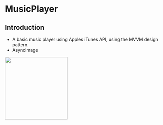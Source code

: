# MusicPlayer

## Introduction
- A basic music player using Apples iTunes API, using the MVVM design pattern.
- AsyncImage

<img src="https://user-images.githubusercontent.com/91622555/146016656-a4922554-44cb-4a77-b4b1-bfac1a8272d3.gif" width=200></img>
